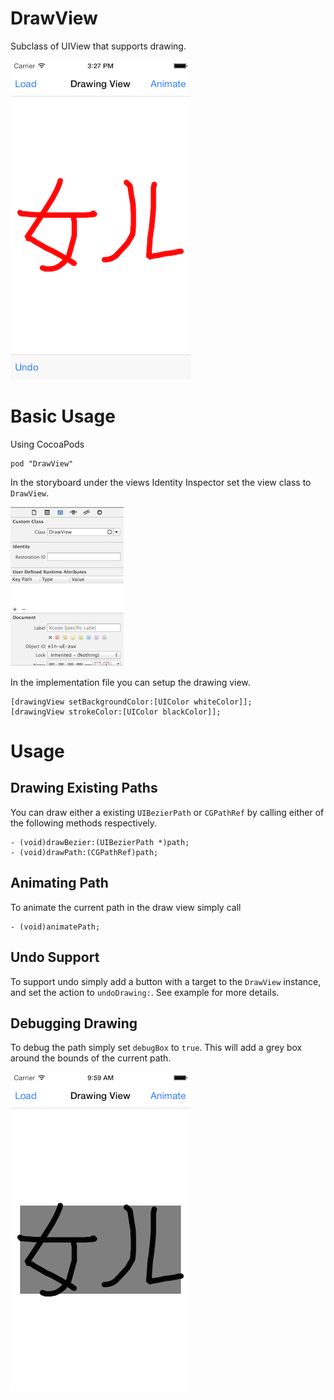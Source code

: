 # DrawView
Subclass of UIView that supports drawing.

![](readmeassets/screen_shot_3.png)

# Basic Usage
Using CocoaPods

	pod "DrawView"

In the storyboard under the views Identity Inspector set the view class to ```DrawView```. 

![](readmeassets/screen_shot_1.png)

In the implementation file you can setup the drawing view. 

	[drawingView setBackgroundColor:[UIColor whiteColor]];
	[drawingView strokeColor:[UIColor blackColor]];

# Usage
## Drawing Existing Paths
You can draw either a existing ```UIBezierPath``` or ```CGPathRef``` by calling either of the following methods respectively.

	- (void)drawBezier:(UIBezierPath *)path;
	- (void)drawPath:(CGPathRef)path;

## Animating Path
To animate the current path in the draw view simply call
	
	- (void)animatePath;

## Undo Support
To support undo simply add a button with a target to the ```DrawView``` instance, and set the action to ```undoDrawing:```. See example for more details.

## Debugging Drawing
To debug the path simply set ```debugBox``` to ```true```. This will add a grey box around the bounds of the current path.

![](readmeassets/screen_shot_2.png)